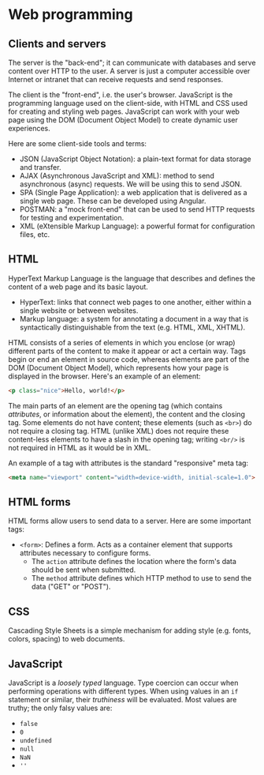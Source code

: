 # Web programming

## Clients and servers

The server is the "back-end"; it can communicate with databases and serve
content over HTTP to the user. A server is just a computer accessible over
Internet or intranet that can receive requests and send responses.

The client is the "front-end", i.e. the user's browser. JavaScript is the
programming language used on the client-side, with HTML and CSS used for
creating and styling web pages. JavaScript can work with your web page using
the DOM (Document Object Model) to create dynamic user experiences.

Here are some client-side tools and terms:

- JSON (JavaScript Object Notation): a plain-text format for data storage and
  transfer.
- AJAX (Asynchronous JavaScript and XML): method to send asynchronous (async)
  requests. We will be using this to send JSON.
- SPA (Single Page Application): a web application that is delivered as a
  single web page. These can be developed using Angular.
- POSTMAN: a "mock front-end" that can be used to send HTTP requests for
  testing and experimentation.
- XML (eXtensible Markup Language): a powerful format for configuration
  files, etc.

## HTML

HyperText Markup Language is the language that describes and defines the
content of a web page and its basic layout.

- HyperText: links that connect web pages to one another, either within a
  single website or between websites.
- Markup language: a system for annotating a document in a way that is
  syntactically distinguishable from the text (e.g. HTML, XML, XHTML).

HTML consists of a series of elements in which you enclose (or wrap)
different parts of the content to make it appear or act a certain way. Tags
begin or end an element in source code, whereas elements are part of the DOM
(Document Object Model), which represents how your page is displayed in the
browser. Here's an example of an element:

```html
<p class="nice">Hello, world!</p>
```

The main parts of an element are the opening tag (which contains
_attributes_, or information about the element), the content and the closing
tag. Some elements do not have content; these elements (such as `<br>`) do
not require a closing tag. HTML (unlike XML) does not require these
content-less elements to have a slash in the opening tag; writing `<br/>` is
not required in HTML as it would be in XML.

An example of a tag with attributes is the standard "responsive" meta tag:

```html
<meta name="viewport" content="width=device-width, initial-scale=1.0">
```

## HTML forms

HTML forms allow users to send data to a server. Here are some important tags:

- `<form>`: Defines a form. Acts as a container element that supports
  attributes necessary to configure forms.
  - The `action` attribute defines the location where the form's data should
    be sent when submitted.
  - The `method` attribute defines which HTTP method to use to send the data
    ("GET" or "POST").

## CSS

Cascading Style Sheets is a simple mechanism for adding style (e.g. fonts,
colors, spacing) to web documents.

## JavaScript

JavaScript is a _loosely typed_ language. Type coercion can occur when
performing operations with different types. When using values in an `if`
statement or similar, their _truthiness_ will be evaluated. Most values are
truthy; the only falsy values are:

- `false`
- `0`
- `undefined`
- `null`
- `NaN`
- `''`
